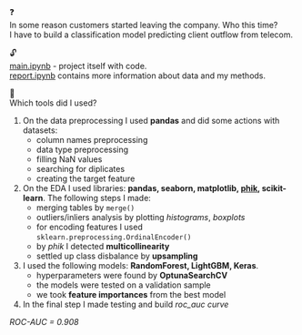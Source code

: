 :question: \
In some reason customers started leaving the company. Who this time? \
I have to build a classification model predicting client outflow from telecom.

:unlock: \
[main.ipynb](https://github.com/ssensse/ClientOutflow/blob/main/client_outlow/main.ipynb) - project itself with code. \
[report.ipynb](https://github.com/ssensse/ClientOutflow/blob/main/client_outlow/report.ipynb) contains more information about data and my methods.

:wrench: \
Which tools did I used?
1. On the data preprocessing I used **pandas** and did some actions with datasets:
    + column names preprocessing
    + data type preprocessing
    + filling NaN values
    + searching for diplicates
    + creating the target feature
2. On the EDA I used libraries: **pandas, seaborn, matplotlib, [phik](https://pypi.org/project/phik/), scikit-learn**. The following steps I made:
    + merging tables by `merge()`
    + outliers/inliers analysis by plotting *histograms*, *boxplots*
    + for encoding features I used `sklearn.preprocessing.OrdinalEncoder()`
    + by *phik* I detected **multicollinearity**
    + settled up class disbalance by **upsampling**
3. I used the following models: **RandomForest, LightGBM, Keras**. 
    + hyperparameters were found by **OptunaSearchCV**
    + the models were tested on a validation sample
    + we took **feature importances** from the best model
4. In the final step I made testing and build *roc_auc curve*

*ROC-AUC = 0.908*
